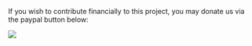 If you wish to contribute financially to this project, you may donate us via the paypal button below:

[![](https://www.paypal.com/en_US/i/btn/btn_donateCC_LG.gif)](https://www.paypal.com/cgi-bin/webscr?cmd=_xclick&business=fbollon%40gmail%2ecom&item_name=fredistrano%20development&buyer_credit_promo_code=&buyer_credit_product_category=&buyer_credit_shipping_method=&buyer_credit_user_address_change=&no_shipping=0&no_note=1&tax=0&currency_code=EUR&bn=PP%2dDonationsBF&charset=UTF%2d8)